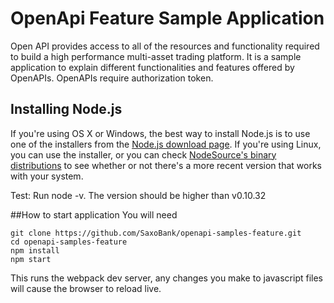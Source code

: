 # OpenApi Feature Sample Application
Open API provides access to all of the resources and functionality required to build a high performance multi-asset trading platform. It is a sample application to explain different functionalities and features offered by OpenAPIs. OpenAPIs require authorization token.

## Installing Node.js
If you're using OS X or Windows, the best way to install Node.js is to use one of the installers from the [Node.js download page](https://nodejs.org/en/download/). If you're using Linux, you can use the installer, or you can check [NodeSource's binary distributions](https://github.com/nodesource/distributions) to see whether or not there's a more recent version that works with your system.

Test: Run node -v. The version should be higher than v0.10.32
 
##How to start application
 You will need
 
 ```
 git clone https://github.com/SaxoBank/openapi-samples-feature.git
 cd openapi-samples-feature
 npm install
 npm start
 ```
 
 This runs the webpack dev server, any changes you make to javascript
 files will cause the browser to reload live.
